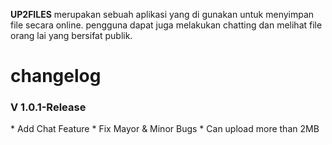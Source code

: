 <b>UP2FILES</b>
merupakan sebuah aplikasi yang di gunakan untuk menyimpan file secara online. pengguna dapat juga melakukan chatting dan melihat file orang lai yang bersifat publik. 

<h1>changelog</h1>

<h3>V 1.0.1-Release</h3>
* Add Chat Feature
* Fix Mayor & Minor Bugs
* Can upload more than 2MB

